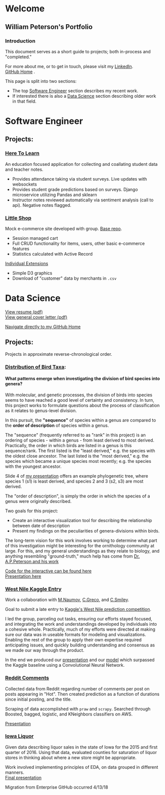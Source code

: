 # Welcome

## William Peterson's Portfolio 

### Introduction
This document serves as a short guide to projects; both in-process and "completed."  

For more about me, or to get in touch, please visit my [LinkedIn](https://www.linkedin.com/in/wpgpeterson/).  
[GitHub Home](https://github.com/wipegup) . 


This page is split into two sections:  
- The top [Software Engineer](#software-engineer) section describes my recent work.  
- If interested there is also a [Data Science](#data-science) section describing older work in that field.



# Software Engineer
## Projects:

### [Here To Learn](https://github.com/wipegup/HereToLearn)
An education focused application for collecting and coallating student data and teacher notes.
- Provides attendance taking via student surveys. Live updates with websockets
- Provides student grade predictions based on surveys. Django microservice utilizing Pandas and sklearn
- Instructor notes reviewed automatically via sentiment analysis (call to api). Negative notes flagged.  

### [Little Shop](https://github.com/wipegup/little_extensions)  
Mock e-commerce site developed with group. [Base repo](https://github.com/tnodland/little_shop_v2).  
- Session managed cart
- Full CRUD functionality for items, users, other basic e-commerce features
- Statistics calculated with Active Record

[Individual Extensions](https://github.com/wipegup/little_extensions) 
- Simple D3 graphics
- Download of "customer" data by merchants in `.csv`




# Data Science
[View resume (pdf)](https://github.com/wipegup/wipegup.github.io/blob/master/Resume-Peterson.pdf)  
[View general cover letter (pdf)](https://github.com/wipegup/wipegup.github.io/blob/master/GenCovLett-Peterson.pdf)  

[Navigate directly to my GitHub Home](https://github.com/wipegup)

## Projects:  

Projects in approximate reverse-chronological order.  

### [Distribution of Bird Taxa](https://github.com/wipegup/Capstone):  
#### What patterns emerge when investigating the division of bird species into genera?  

With molecular, and genetic processes, the division of birds into species seems to have
reached a good level of certainty and consistency. In turn, this project works to formulate
questions about the process of classification as it relates to genus-level division.  

In this pursuit, the **"sequence"** of species within a genus are compared to the **order of description** of species within a genus.  

The "sequence" (frequently referred to as "rank" in this project) is an ordering of species - within a genus - from least derived to most derived.
Practically, the order in which birds are listed in a genus is this sequence/rank.
The first listed is the "least derived," e.g. the species with the oldest close ancestor.
The last listed is the "most derived," e.g. the species which became a unique species most recently;
e.g. the species with the youngest ancestor.  

Slide 4 of [my presentation](https://docs.google.com/presentation/d/1lGLv4CpmHUvI-FvIDLxt898AzNwjlgwsl4Zc_ZBXpa4/edit#slide=id.g36cec819a2_0_0)
offers an example phylogenetic tree, where species 1 (s1) is least derived, and species 2 and 3 (s2, s3) are most derived.  

The "order of description", is simply the order in which the species of a genus were originally described.

Two goals for this project:  
- Create an interactive visualization tool for describing the relationship between date of description
- Present my findings on the peculiarities of genera-divisions within birds.

The long-term vision for this work involves working to determine what part of this investigation might be interesting for the ornithology community at large.
For this, and my general understandings as they relate to biology, and anything resembling "ground-truth," much help has come from [Dr. A.P.Peterson and his work](http://www.zoonomen.net)  

[Code for the interactive can be found here](https://github.com/wipegup/Capstone/blob/master/Interactive.ipynb)  
[Presentation here](https://docs.google.com/presentation/d/1lGLv4CpmHUvI-FvIDLxt898AzNwjlgwsl4Zc_ZBXpa4/edit#slide=id.p)

### [West Nile Kaggle Entry](https://github.com/wipegup/WNVKaggle)  

Work a collaboration with [M.Naumov](https://github.com/Mikhail-Naumov), [C.Greco](https://github.com/claugreco), and [C.Smiley](https://git.generalassemb.ly/ChrissySmiley).

Goal to submit a late entry to [Kaggle's West Nile prediction competition](https://www.kaggle.com/c/predict-west-nile-virus).

I led the group, parceling out tasks, ensuring our efforts stayed focused, and integrating the work and understandings developed by individuals into a cohesive whole.
Practically, much of my efforts were directed at making sure our data was in useable formats for modeling and visualizations. Enabling the rest of the group to apply their
own expertise required anticipating issues, and quickly building understanding and consensus as we made our way through the product.  

In the end we produced our [presentation](https://github.com/wipegup/WNVKaggle/blob/master/WNV%20Presentation-%20Mar%209.pptx) and our [model](https://github.com/Mikhail-Naumov/West_Nile_Virus) which surpassed the Kaggle baseline using a Convolutional Neural Network.

### [Reddit Comments](https://github.com/wipegup/Reddit)  

Collected data from Reddit regarding number of comments per post on posts appearing in "Hot". Then created prediction as a function of durations since initial posting, and the title.  

Scraping of data accomplished with `praw` and `scrapy`.
Searched through Boosted, bagged, logistic, and KNeighbors classifiers on AWS.

[Presentation](https://docs.google.com/presentation/d/1mSoWZ1itVh7jFh9yA1KKcEUS1y8cPErRIlIVvb9SJfs/edit)

### [Iowa Liquor](https://github.com/wipegup/IowaLiquor/blob/master/code/Project-2-Peterson.ipynb)
Given data describing liquor sales in the state of Iowa for the 2015 and first quarter of 2016. Using that data, evaluated counties for saturation of liquor stores
in thinking about where a new store might be appropriate.  

Work involved implementing principles of EDA, on data grouped in different manners.  
[Final presentation](https://docs.google.com/presentation/d/1KqRuMIQ2aYtMTT4AQaSLsRpgOwqFP6_uvF5xqEZ7btw/edit#slide=id.p)

Migration from Enterprise GitHub occurred 4/13/18
